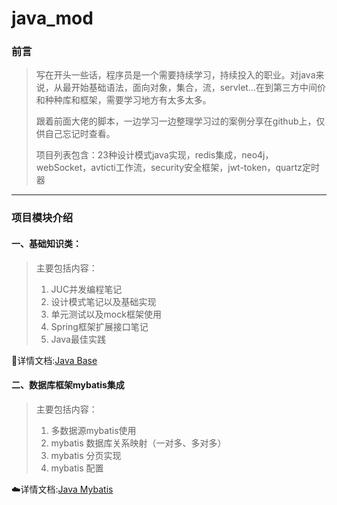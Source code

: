 # java_mod

### 前言

> ​         写在开头一些话，程序员是一个需要持续学习，持续投入的职业。对java来说，从最开始基础语法，面向对象，集合，流，servlet...在到第三方中间价和种种库和框架，需要学习地方有太多太多。
>
> ​        跟着前面大佬的脚本，一边学习一边整理学习过的案例分享在github上，仅供自己忘记时查看。
>
> ​       项目列表包含：23种设计模式java实现，redis集成，neo4j，webSocket，avticti工作流，security安全框架，jwt-token，quartz定时器

---

### 项目模块介绍

#### 一、基础知识类：
> 主要包括内容：
> 1. JUC并发编程笔记
> 2. 设计模式笔记以及基础实现
> 3. 单元测试以及mock框架使用
> 4. Spring框架扩展接口笔记
> 5. Java最佳实践

:muscle:详情文档:[Java Base](/base/README.md)

#### 二、数据库框架mybatis集成
> 主要包括内容：
> 1. 多数据源mybatis使用
> 2. mybatis 数据库关系映射（一对多、多对多）
> 3. mybatis 分页实现
> 4. mybatis 配置

:cloud:详情文档:[Java Mybatis](/mybatisJasypt/README.md)





